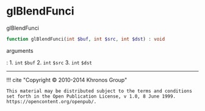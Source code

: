 # glBlendFunci
glBlendFunci

```php
function glBlendFunci(int $buf, int $src, int $dst) : void
```

arguments

:    1. `int` `$buf` 
    2. `int` `$src` 
    3. `int` `$dst` 

---
     

!!! cite "Copyright © 2010-2014 Khronos Group"

    This material may be distributed subject to the terms and conditions set forth in the Open Publication License, v 1.0, 8 June 1999. https://opencontent.org/openpub/.